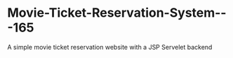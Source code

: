 # Movie-Ticket-Reservation-System---165
A simple movie ticket reservation website with a JSP Servelet backend

